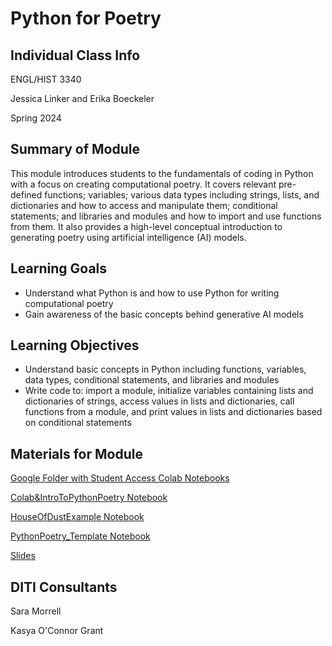 # Python for Poetry



## Individual Class Info
ENGL/HIST 3340

Jessica Linker and Erika Boeckeler 

Spring 2024


## Summary of Module
This module introduces students to the fundamentals of coding in Python with a focus on creating computational poetry. It covers relevant pre-defined functions; variables; various data types including strings, lists, and dictionaries and how to access and manipulate them; conditional statements; and libraries and modules and how to import and use functions from them. It also provides a high-level conceptual introduction to generating poetry using artificial intelligence (AI) models.


## Learning Goals
- Understand what Python is and how to use Python for writing computational poetry
- Gain awareness of the basic concepts behind generative AI models

## Learning Objectives
- Understand basic concepts in Python including functions, variables, data types, conditional statements, and libraries and modules
- Write code to: import a module, initialize variables containing lists and dictionaries of strings, access values in lists and dictionaries, call functions from a module, and print values in lists and dictionaries based on conditional statements

## Materials for Module
[Google Folder with Student Access Colab Notebooks](https://drive.google.com/drive/folders/1kk86_ow8cCYoufZ412i5ebnwVI5bAlF-?usp=drive_link)

[Colab&IntroToPythonPoetry Notebook](https://github.com/NULabNortheastern/digitalassignmentshowcase/blob/main/multi-domain-modules/sp24-linker-boeckeler-engl3340-python-poetry/Colab%26IntroToPythonPoetry.ipynb)

[HouseOfDustExample Notebook](https://github.com/NULabNortheastern/digitalassignmentshowcase/blob/main/multi-domain-modules/sp24-linker-boeckeler-engl3340-python-poetry/HouseOfDustExample.ipynb)

[PythonPoetry_Template Notebook](https://github.com/NULabNortheastern/digitalassignmentshowcase/blob/main/multi-domain-modules/sp24-linker-boeckeler-engl3340-python-poetry/PythonPoetry_Template.ipynb)

[Slides](https://github.com/NULabNortheastern/digitalassignmentshowcase/blob/main/multi-domain-modules/sp24-linker-boeckeler-engl3340-python-poetry/slides_sp24-linker-boeckeler-engl3340-python-poetry.pdf)

## DITI Consultants
Sara Morrell

Kasya O'Connor Grant
